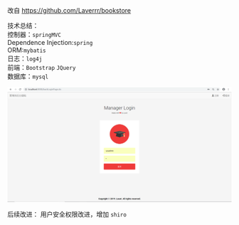 改自 https://github.com/Laverrr/bookstore

技术总结：<br>
  控制器：`springMVC` <br>
  Dependence Injection:`spring`<br>
  ORM:`mybatis`<br>
  日志：`log4j`<br>
  前端：`Bootstrap` `JQuery`<br>
  数据库：`mysql`<br>





![](https://github.com/lxtq1q1/Online-Bookshop/blob/master/%E5%90%8E%E5%8F%B0%E7%99%BB%E9%99%86.png)<br>

后续改进：
用户安全权限改进，增加 `shiro`<br>


